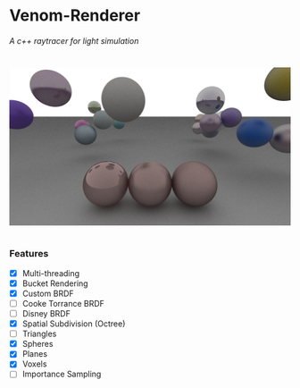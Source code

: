 # Venom-Renderer
###### A c++ raytracer for light simulation
#
<img src="/Venom Renderer/Renders/RandomBalls.jpg"
     alt="Markdown Monster icon"
     style="float: left; margin-right: 10px;" /> 

&nbsp;&nbsp;&nbsp;&nbsp;

### Features

- [x] Multi-threading
- [x] Bucket Rendering
- [x] Custom BRDF
- [ ] Cooke Torrance BRDF
- [ ] Disney BRDF
- [x] Spatial Subdivision (Octree)
- [ ] Triangles
- [x] Spheres
- [x] Planes
- [x] Voxels
- [ ] Importance Sampling